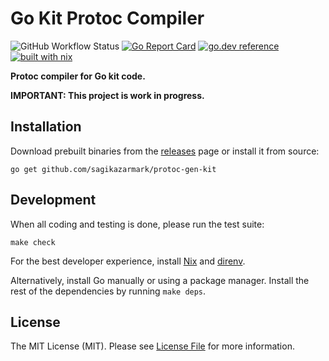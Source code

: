 # Go Kit Protoc Compiler

![GitHub Workflow Status](https://img.shields.io/github/workflow/status/sagikazarmark/protoc-gen-kit/CI?style=flat-square)
[![Go Report Card](https://goreportcard.com/badge/github.com/sagikazarmark/protoc-gen-kit?style=flat-square)](https://goreportcard.com/report/github.com/sagikazarmark/protoc-gen-kit)
[![go.dev reference](https://img.shields.io/badge/go.dev-reference-007d9c?logo=go&logoColor=white&style=flat-square)](https://pkg.go.dev/mod/github.com/sagikazarmark/protoc-gen-kit)
[![built with nix](https://img.shields.io/badge/builtwith-nix-7d81f7?style=flat-square)](https://builtwithnix.org)

**Protoc compiler for Go kit code.**


**IMPORTANT: This project is work in progress.**


## Installation

Download prebuilt binaries from the [releases](https://github.com/sagikazarmark/protoc-gen-kit/releases) page or install it from source:

```shell
go get github.com/sagikazarmark/protoc-gen-kit
```


## Development

When all coding and testing is done, please run the test suite:

```shell
make check
```

For the best developer experience, install [Nix](https://builtwithnix.org/) and [direnv](https://direnv.net/).

Alternatively, install Go manually or using a package manager. Install the rest of the dependencies by running `make deps`.


## License

The MIT License (MIT). Please see [License File](LICENSE) for more information.

